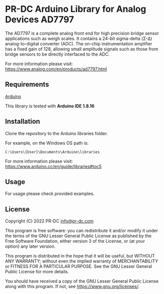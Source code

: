 # PR-DC Arduino Library for Analog Devices AD7797

The AD7797 is a complete analog front end for high precision bridge sensor applications such as weigh scales. It contains a 24-bit sigma-delta (Σ-Δ) analog-to-digital converter (ADC). The on-chip instrumentation amplifier has a fixed gain of 128, allowing small amplitude signals such as those from bridge sensors to be directly interfaced to the ADC.

For more information please visit: https://www.analog.com/en/products/ad7797.html

## Requirements
[Arduino](https://www.arduino.cc/)<br>

This library is tested with
**Arduino IDE 1.8.16**

## Installation
Clone the repository to the Arduino libraries folder.

For example, on the Windows OS path is:
```
C:\Users\{User}\Documents\Arduino\libraries
```

For more information please visit: https://www.arduino.cc/en/guide/libraries#toc5

## Usage

For usage please check provided examples. 

## License
Copyright (C) 2022 PR-DC <info@pr-dc.com>

This program is free software: you can redistribute it and/or modify
it under the terms of the GNU Lesser General Public License as 
published by the Free Software Foundation, either version 3 of the 
License, or (at your option) any later version.

This program is distributed in the hope that it will be useful,
but WITHOUT ANY WARRANTY; without even the implied warranty of
MERCHANTABILITY or FITNESS FOR A PARTICULAR PURPOSE.  See the
GNU Lesser General Public License for more details.

You should have received a copy of the GNU Lesser General Public License
along with this program.  If not, see <https://www.gnu.org/licenses/>.